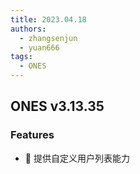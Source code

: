 ```yaml
---
title: 2023.04.18
authors:
  - zhangsenjun
  - yuan666
tags:
  - ONES
---
```


## ONES v3.13.35

### Features

- 🌟 提供自定义用户列表能力
